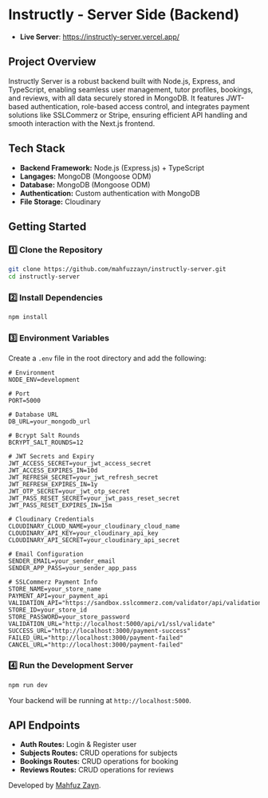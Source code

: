 # Instructly - Server Side (Backend)

-   **Live Server**: https://instructly-server.vercel.app/

## **Project Overview**

Instructly Server is a robust backend built with Node.js, Express, and TypeScript, enabling seamless user management, tutor profiles, bookings, and reviews, with all data securely stored in MongoDB. It features JWT-based authentication, role-based access control, and integrates payment solutions like SSLCommerz or Stripe, ensuring efficient API handling and smooth interaction with the Next.js frontend.

## **Tech Stack**

-   **Backend Framework:** Node.js (Express.js) + TypeScript
-   **Langages:** MongoDB (Mongoose ODM)
-   **Database:** MongoDB (Mongoose ODM)
-   **Authentication:** Custom authentication with MongoDB
-   **File Storage:** Cloudinary

## **Getting Started**

### **1️⃣ Clone the Repository**

```sh
git clone https://github.com/mahfuzzayn/instructly-server.git
cd instructly-server
```

### **2️⃣ Install Dependencies**

```sh
npm install
```

### **3️⃣ Environment Variables**

Create a `.env` file in the root directory and add the following:

```env
# Environment
NODE_ENV=development

# Port
PORT=5000

# Database URL
DB_URL=your_mongodb_url

# Bcrypt Salt Rounds
BCRYPT_SALT_ROUNDS=12

# JWT Secrets and Expiry
JWT_ACCESS_SECRET=your_jwt_access_secret
JWT_ACCESS_EXPIRES_IN=10d
JWT_REFRESH_SECRET=your_jwt_refresh_secret
JWT_REFRESH_EXPIRES_IN=1y
JWT_OTP_SECRET=your_jwt_otp_secret
JWT_PASS_RESET_SECRET=your_jwt_pass_reset_secret
JWT_PASS_RESET_EXPIRES_IN=15m

# Cloudinary Credentials
CLOUDINARY_CLOUD_NAME=your_cloudinary_cloud_name
CLOUDINARY_API_KEY=your_cloudinary_api_key
CLOUDINARY_API_SECRET=your_cloudinary_api_secret

# Email Configuration
SENDER_EMAIL=your_sender_email
SENDER_APP_PASS=your_sender_app_pass

# SSLCommerz Payment Info
STORE_NAME=your_store_name
PAYMENT_API=your_payment_api
VALIDATION_API="https://sandbox.sslcommerz.com/validator/api/validationserverAPI.php"
STORE_ID=your_store_id
STORE_PASSWORD=your_store_password
VALIDATION_URL="http://localhost:5000/api/v1/ssl/validate"
SUCCESS_URL="http://localhost:3000/payment-success"
FAILED_URL="http://localhost:3000/payment-failed"
CANCEL_URL="http://localhost:3000/payment-failed"
```

### **4️⃣ Run the Development Server**

```sh
npm run dev
```

Your backend will be running at `http://localhost:5000`.

## **API Endpoints**

-   **Auth Routes:** Login & Register user
-   **Subjects Routes:** CRUD operations for subjects
-   **Bookings Routes:** CRUD operations for booking
-   **Reviews Routes:** CRUD operations for reviews

Developed by [Mahfuz Zayn](https://mahfuzzayn.netlify.app/).
